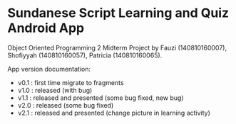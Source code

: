 # Sundanese Script Learning and Quiz Android App
Object Oriented Programming 2 Midterm Project by Fauzi (140810160007), Shofiyyah (140810160057), Patricia (140810160065).

App version documentation:
- v0.1 : first time migrate to fragments
- v1.0 : released (with bug)
- v1.1 : released and presented (some bug fixed, new bug)
- v2.0 : released (some bug fixed)
- v2.1 : released and presented (change picture in learning activity)
